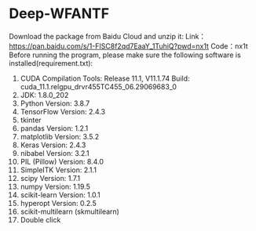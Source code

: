 # Deep-WFANTF
Download the package from Baidu Cloud and unzip it:
Link：https://pan.baidu.com/s/1-FISC8f2qd7EaaY_1TuhiQ?pwd=nx1t
Code：nx1t
Before running the program, please make sure the following software is installed(requirement.txt):
1.	CUDA Compilation Tools: Release 11.1, V11.1.74
Build: cuda_11.1.relgpu_drvr455TC455_06.29069683_0
2.	JDK: 1.8.0_202
3.	Python Version: 3.8.7
4.	TensorFlow Version: 2.4.3
5.	tkinter
6.	pandas Version: 1.2.1
7.	matplotlib Version: 3.5.2
8.	Keras Version: 2.4.3
9.	nibabel Version: 3.2.1
10.	PIL (Pillow) Version: 8.4.0
11.	SimpleITK Version: 2.1.1
12.	scipy Version: 1.7.1
13.	numpy Version: 1.19.5
14.	scikit-learn Version: 1.0.1
15.	hyperopt Version: 0.2.5
16.	scikit-multilearn (skmultilearn)
1.	Double click 



